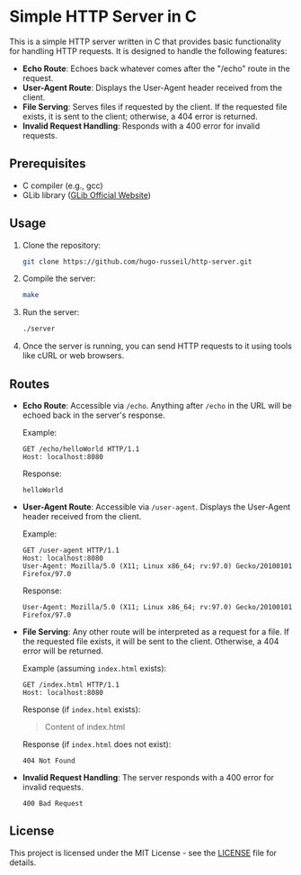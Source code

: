 # Simple HTTP Server in C

This is a simple HTTP server written in C that provides basic functionality for handling HTTP requests. It is designed to handle the following features:

- **Echo Route**: Echoes back whatever comes after the "/echo" route in the request.
- **User-Agent Route**: Displays the User-Agent header received from the client.
- **File Serving**: Serves files if requested by the client. If the requested file exists, it is sent to the client; otherwise, a 404 error is returned.
- **Invalid Request Handling**: Responds with a 400 error for invalid requests.

## Prerequisites

- C compiler (e.g., gcc)
- GLib library ([GLib Official Website](https://developer.gnome.org/glib/))

## Usage

1. Clone the repository:

   ```bash
   git clone https://github.com/hugo-russeil/http-server.git
   ```

2. Compile the server:

   ```bash
   make
   ```

3. Run the server:

   ```bash
   ./server
   ```

4. Once the server is running, you can send HTTP requests to it using tools like cURL or web browsers.

## Routes

- **Echo Route**: Accessible via `/echo`. Anything after `/echo` in the URL will be echoed back in the server's response.

  Example:
  ```
  GET /echo/helloWorld HTTP/1.1
  Host: localhost:8080
  ```

  Response:
  ```
  helloWorld
  ```

- **User-Agent Route**: Accessible via `/user-agent`. Displays the User-Agent header received from the client.

  Example:
  ```
  GET /user-agent HTTP/1.1
  Host: localhost:8080
  User-Agent: Mozilla/5.0 (X11; Linux x86_64; rv:97.0) Gecko/20100101 Firefox/97.0
  ```

  Response:
  ```
  User-Agent: Mozilla/5.0 (X11; Linux x86_64; rv:97.0) Gecko/20100101 Firefox/97.0
  ```

- **File Serving**: Any other route will be interpreted as a request for a file. If the requested file exists, it will be sent to the client. Otherwise, a 404 error will be returned.

  Example (assuming `index.html` exists):
  ```
  GET /index.html HTTP/1.1
  Host: localhost:8080
  ```

  Response (if `index.html` exists):
  
  > Content of index.html
  

  Response (if `index.html` does not exist):
  ```
  404 Not Found
  ```

- **Invalid Request Handling**: The server responds with a 400 error for invalid requests.

  ```
  400 Bad Request
  ```

## License

This project is licensed under the MIT License - see the [LICENSE](LICENSE) file for details.